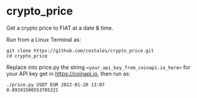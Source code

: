# crypto_price

Get a crypto price to FIAT at a date &amp; time.

Run from a Linux Terminal as:

```
git clone https://github.com/costales/crypto_price.git
cd crypto_price
```

Replace into price.py the string `<your_api_key_from_coinapi.io_here>` for your API key get in https://coinapi.io, then run as:

```
./price.py USDT EUR 2022-01-20 13:07
0.09191580553705321
```
